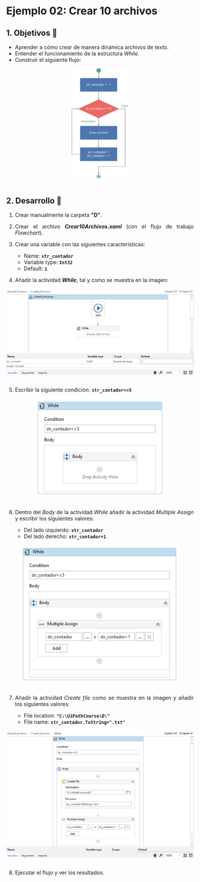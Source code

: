 # Ejemplo 02: Crear 10 archivos

<div style="text-align: justify;">

## 1. Objetivos :dart:

- Aprender a cómo crear de manera dinámica archivos de texto.
- Entender el funcionamiento de la estructura *While*.
- Construir el siguiente flujo:

<div align="center">

<img src="assets/image0.png" align="center" width="30%">

</div>

<br>

## 2. Desarrollo :hammer:

1. Crear manualmente la carpeta **"D"**.

2. Crear el archivo ***Crear10Archivos.xaml*** (con el flujo de trabajo *Flowchart*).

3. Crear una variable con las siguientes características:

    - Name: **`str_contador`**
    - Variable type: **`Int32`**
    - Default: **`1`**

4. Añadir la actividad ***While***, tal y como se muestra en la imagen:

<div align="center">

<img src="assets/image04.png" align="center">

</div>

<br>

5. Escribir la siguiente condición: **`str_contador<=5`**

<div align="center">

<img src="assets/image05.png" align="center">

</div>

<br>

6. Dentro del *Body* de la actividad *While* añadir la actividad *Multiple Assign* y escribir los siguientes valores:

    - Del lado izquierdo: **`str_contador`**
    - Del lado derecho: **`str_contador+1`**

<div align="center">

<img src="assets/image06.png" align="center">

</div>

<br>

7. Añadir la actividad *Create file* como se muestra en la imagen y añadir los siguientes valores:

    - File location: **`"C:\UiPathCourse\D\"`**
    - File name: **`str_contador.ToString+".txt"`**

<div align="center">

<img src="assets/image07.png" align="center">

</div>

<br>

8. Ejecutar el flujo y ver los resultados.

</div>